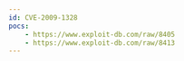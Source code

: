 ```yaml
---
id: CVE-2009-1328
pocs:
    - https://www.exploit-db.com/raw/8405
    - https://www.exploit-db.com/raw/8413
---
```

